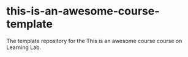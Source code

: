 # this-is-an-awesome-course-template
The template repository for the This is an awesome course course on Learning Lab.
